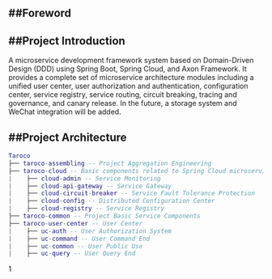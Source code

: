 

  ##Foreword
-

  ##Project Introduction
-
A microservice development framework system based on Domain-Driven Design (DDD) using Spring Boot, Spring Cloud, and Axon Framework. It provides a complete set of microservice architecture modules including a unified user center, user authorization and authentication, configuration center, service registry, service routing, circuit breaking, tracing and governance, and canary release. In the future, a storage system and WeChat integration will be added.


  ##Project Architecture
-
  ``` lua
Taroco
├── taroco-assembling -- Project Aggregation Engineering
├── taroco-cloud -- Basic components related to Spring Cloud microservices
|    ├── cloud-admin -- Service Monitoring
|    ├── cloud-api-gateway -- Service Gateway
|    ├── cloud-circuit-breaker -- Service Fault Tolerance Protection
|    ├── cloud-config -- Distributed Configuration Center
|    ├── cloud-registry -- Service Registry
├── taroco-common -- Project Basic Service Components
├── taroco-user-center -- User Center
|    ├── uc-auth -- User Authorization System
|    ├── uc-command -- User Command End
|    ├── uc-common -- User Public Use
|    ├── uc-query -- User Query End
```
  
  
1
